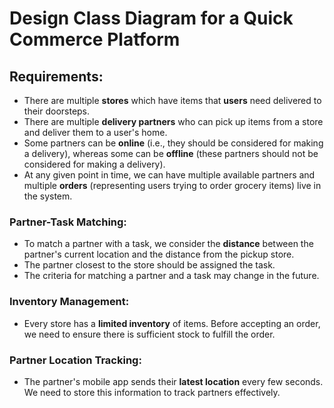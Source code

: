 # Design Class Diagram for a Quick Commerce Platform

## Requirements:

- There are multiple **stores** which have items that **users** need delivered to their doorsteps.
- There are multiple **delivery partners** who can pick up items from a store and deliver them to a user's home.
- Some partners can be **online** (i.e., they should be considered for making a delivery), whereas some can be **offline** (these partners should not be considered for making a delivery).
- At any given point in time, we can have multiple available partners and multiple **orders** (representing users trying to order grocery items) live in the system. 

### Partner-Task Matching:
- To match a partner with a task, we consider the **distance** between the partner's current location and the distance from the pickup store. 
- The partner closest to the store should be assigned the task.
- The criteria for matching a partner and a task may change in the future.

### Inventory Management:
- Every store has a **limited inventory** of items. Before accepting an order, we need to ensure there is sufficient stock to fulfill the order.

### Partner Location Tracking:
- The partner's mobile app sends their **latest location** every few seconds. We need to store this information to track partners effectively.
